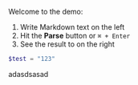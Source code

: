 Welcome to the demo:

1. Write Markdown text on the left
2. Hit the __Parse__ button or `⌘ + Enter`
3. See the result to on the right

```php
$test = "123"
```
adasdsasad
